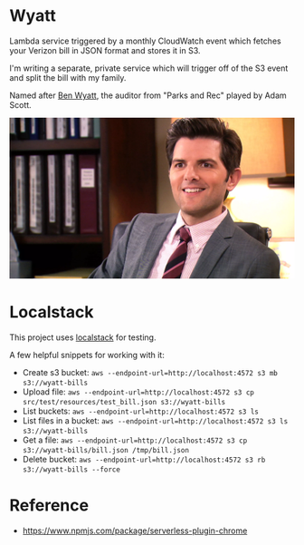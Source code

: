 # Wyatt

Lambda service triggered by a monthly CloudWatch event which fetches your Verizon bill in JSON format and stores it in S3.

I'm writing a separate, private service which will trigger off of the S3 event and split the bill with my family.

Named after [Ben Wyatt](https://en.wikipedia.org/wiki/Ben_Wyatt_(Parks_and_Recreation)), the auditor from "Parks and Rec" played by Adam Scott.

![Ben Wyatt](img/wyatt.webp)

# Localstack

This project uses [localstack](https://github.com/localstack/localstack) for testing. 

A few helpful snippets for working with it:

- Create s3 bucket: `aws --endpoint-url=http://localhost:4572 s3 mb s3://wyatt-bills`
- Upload file: `aws --endpoint-url=http://localhost:4572 s3 cp src/test/resources/test_bill.json s3://wyatt-bills`
- List buckets: `aws --endpoint-url=http://localhost:4572 s3 ls`
- List files in a bucket: `aws --endpoint-url=http://localhost:4572 s3 ls s3://wyatt-bills`
- Get a file: `aws --endpoint-url=http://localhost:4572 s3 cp s3://wyatt-bills/bill.json /tmp/bill.json`
- Delete bucket: `aws --endpoint-url=http://localhost:4572 s3 rb s3://wyatt-bills --force`

# Reference

- https://www.npmjs.com/package/serverless-plugin-chrome
